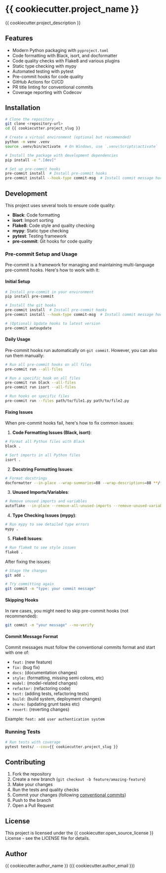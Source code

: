 # {{ cookiecutter.project_name }}

{{ cookiecutter.project_description }}

## Features

- Modern Python packaging with `pyproject.toml`
- Code formatting with Black, isort, and docformatter
- Code quality checks with Flake8 and various plugins
- Static type checking with mypy
- Automated testing with pytest
- Pre-commit hooks for code quality
- GitHub Actions for CI/CD
- PR title linting for conventional commits
- Coverage reporting with Codecov

## Installation

```bash
# Clone the repository
git clone <repository-url>
cd {{ cookiecutter.project_slug }}

# Create a virtual environment (optional but recommended)
python -m venv .venv
source .venv/bin/activate  # On Windows, use `.venv\Scripts\activate`

# Install the package with development dependencies
pip install -e ".[dev]"

# Set up pre-commit hooks
pre-commit install  # Install pre-commit hooks
pre-commit install --hook-type commit-msg  # Install commit message hook
```

## Development

This project uses several tools to ensure code quality:

- **Black**: Code formatting
- **isort**: Import sorting
- **Flake8**: Code style and quality checking
- **mypy**: Static type checking
- **pytest**: Testing framework
- **pre-commit**: Git hooks for code quality

### Pre-commit Setup and Usage

Pre-commit is a framework for managing and maintaining multi-language pre-commit hooks. Here's how to work with it:

#### Initial Setup
```bash
# Install pre-commit in your environment
pip install pre-commit

# Install the git hooks
pre-commit install  # Install pre-commit hooks
pre-commit install --hook-type commit-msg  # Install commit message hook

# (Optional) Update hooks to latest version
pre-commit autoupdate
```

#### Daily Usage

Pre-commit hooks run automatically on `git commit`. However, you can also run them manually:

```bash
# Run all pre-commit hooks on all files
pre-commit run --all-files

# Run a specific hook on all files
pre-commit run black --all-files
pre-commit run isort --all-files

# Run hooks on specific files
pre-commit run --files path/to/file1.py path/to/file2.py
```

#### Fixing Issues

When pre-commit hooks fail, here's how to fix common issues:

1. **Code Formatting Issues (Black, isort)**:
```bash
# Format all Python files with Black
black .

# Sort imports in all Python files
isort .
```

2. **Docstring Formatting Issues**:
```bash
# Format docstrings
docformatter --in-place --wrap-summaries=88 --wrap-descriptions=88 **/*.py
```

3. **Unused Imports/Variables**:
```bash
# Remove unused imports and variables
autoflake --in-place --remove-all-unused-imports --remove-unused-variables **/*.py
```

4. **Type Checking Issues (mypy)**:
```bash
# Run mypy to see detailed type errors
mypy .
```

5. **Flake8 Issues**:
```bash
# Run flake8 to see style issues
flake8 .
```

After fixing the issues:
```bash
# Stage the changes
git add .

# Try committing again
git commit -m "type: your commit message"
```

#### Skipping Hooks

In rare cases, you might need to skip pre-commit hooks (not recommended):
```bash
git commit -m "your message" --no-verify
```

#### Commit Message Format

Commit messages must follow the conventional commits format and start with one of:
- `feat:` (new feature)
- `fix:` (bug fix)
- `docs:` (documentation changes)
- `style:` (formatting, missing semi colons, etc)
- `model:` (model-related changes)
- `refactor:` (refactoring code)
- `test:` (adding tests, refactoring tests)
- `build:` (build system, deployment changes)
- `chore:` (updating grunt tasks etc)
- `revert:` (reverting changes)

Example: `feat: add user authentication system`

### Running Tests

```bash
# Run tests with coverage
pytest tests/ --cov={{ cookiecutter.project_slug }}
```

## Contributing

1. Fork the repository
2. Create a new branch (`git checkout -b feature/amazing-feature`)
3. Make your changes
4. Run the tests and quality checks
5. Commit your changes (following [conventional commits](https://www.conventionalcommits.org/))
6. Push to the branch
7. Open a Pull Request

## License

This project is licensed under the {{ cookiecutter.open_source_license }} License - see the LICENSE file for details.

## Author

{{ cookiecutter.author_name }} ({{ cookiecutter.author_email }}) 